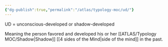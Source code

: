 ```yaml
---
{"dg-publish":true,"permalink":"/atlas/typology-moc/ud/"}
---
```



UD = unconscious-developed or shadow-developed

Meaning the person favored and developed his or her [[ATLAS/Typology MOC/Shadow\|Shadow]] [[4 sides of the Mind\|side of the mind]] in the past. 